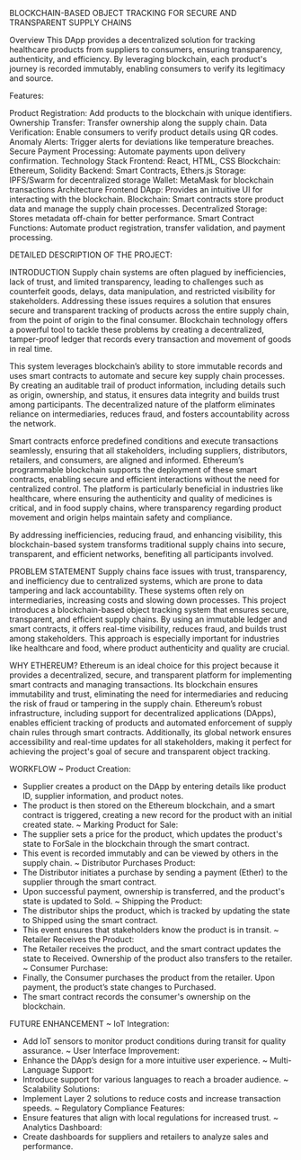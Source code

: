 BLOCKCHAIN-BASED OBJECT TRACKING FOR SECURE AND TRANSPARENT SUPPLY CHAINS

Overview
This DApp provides a decentralized solution for tracking healthcare products from suppliers to consumers, ensuring transparency, authenticity, and efficiency. By leveraging blockchain, each product's journey is recorded immutably, enabling consumers to verify its legitimacy and source.

Features:

Product Registration: Add products to the blockchain with unique identifiers.
Ownership Transfer: Transfer ownership along the supply chain.
Data Verification: Enable consumers to verify product details using QR codes.
Anomaly Alerts: Trigger alerts for deviations like temperature breaches.
Secure Payment Processing: Automate payments upon delivery confirmation.
Technology Stack
Frontend: React, HTML, CSS
Blockchain: Ethereum, Solidity
Backend: Smart Contracts, Ethers.js
Storage: IPFS/Swarm for decentralized storage
Wallet: MetaMask for blockchain transactions
Architecture
Frontend DApp: Provides an intuitive UI for interacting with the blockchain.
Blockchain: Smart contracts store product data and manage the supply chain processes.
Decentralized Storage: Stores metadata off-chain for better performance.
Smart Contract Functions: Automate product registration, transfer validation, and payment processing.





DETAILED DESCRIPTION OF THE PROJECT:

INTRODUCTION
Supply chain systems are often plagued by inefficiencies, lack of trust, and limited transparency, leading to challenges such as counterfeit goods, delays, data manipulation, and restricted visibility for stakeholders. Addressing these issues requires a solution that ensures secure and transparent tracking of products across the entire supply chain, from the point of origin to the final consumer. Blockchain technology offers a powerful tool to tackle these problems by creating a decentralized, tamper-proof ledger that records every transaction and movement of goods in real time.

This system leverages blockchain’s ability to store immutable records and uses smart contracts to automate and secure key supply chain processes. By creating an auditable trail of product information, including details such as origin, ownership, and status, it ensures data integrity and builds trust among participants. The decentralized nature of the platform eliminates reliance on intermediaries, reduces fraud, and fosters accountability across the network.

Smart contracts enforce predefined conditions and execute transactions seamlessly, ensuring that all stakeholders, including suppliers, distributors, retailers, and consumers, are aligned and informed. Ethereum’s programmable blockchain supports the deployment of these smart contracts, enabling secure and efficient interactions without the need for centralized control. The platform is particularly beneficial in industries like healthcare, where ensuring the authenticity and quality of medicines is critical, and in food supply chains, where transparency regarding product movement and origin helps maintain safety and compliance.

By addressing inefficiencies, reducing fraud, and enhancing visibility, this blockchain-based system transforms traditional supply chains into secure, transparent, and efficient networks, benefiting all participants involved.


PROBLEM STATEMENT
Supply chains face issues with trust, transparency, and inefficiency due to centralized systems, which are prone to data tampering and lack accountability. These systems often rely on intermediaries, increasing costs and slowing down processes. This project introduces a blockchain-based object tracking system that ensures secure, transparent, and efficient supply chains. By using an immutable ledger and smart contracts, it offers real-time visibility, reduces fraud, and builds trust among stakeholders. This approach is especially important for industries like healthcare and food, where product authenticity and quality are crucial.


WHY ETHEREUM?
Ethereum is an ideal choice for this project because it provides a decentralized, secure, and transparent platform for implementing smart contracts and managing transactions. Its blockchain ensures immutability and trust, eliminating the need for intermediaries and reducing the risk of fraud or tampering in the supply chain. Ethereum’s robust infrastructure, including support for decentralized applications (DApps), enables efficient tracking of products and automated enforcement of supply chain rules through smart contracts. Additionally, its global network ensures accessibility and real-time updates for all stakeholders, making it perfect for achieving the project's goal of secure and transparent object tracking.


WORKFLOW
~ Product Creation:
   - Supplier creates a product on the DApp by entering details like product ID, supplier information, and product notes. 
   - The product is then stored on the Ethereum blockchain, and a smart contract is triggered, creating a new record for the product with an initial created state.
~ Marking Product for Sale:
   - The supplier sets a price for the product, which updates the product's state to ForSale in the blockchain through the smart contract.
   - This event is recorded immutably and can be viewed by others in the supply chain.
~ Distributor Purchases Product:
   - The Distributor initiates a purchase by sending a payment (Ether) to the supplier through the smart contract.
   - Upon successful payment, ownership is transferred, and the product's state is updated to Sold.
~ Shipping the Product:
   - The distributor ships the product, which is tracked by updating the state to Shipped using the smart contract.
   - This event ensures that stakeholders know the product is in transit.
~ Retailer Receives the Product:
   - The Retailer receives the product, and the smart contract updates the state to Received. Ownership of the product also transfers to the retailer.
~ Consumer Purchase:
   - Finally, the Consumer purchases the product from the retailer. Upon payment, the product’s state changes to Purchased.
   - The smart contract records the consumer's ownership on the blockchain.

FUTURE ENHANCEMENT
~ IoT Integration: 
   - Add IoT sensors to monitor product conditions during transit for quality assurance.
~ User Interface Improvement: 
   - Enhance the DApp’s design for a more intuitive user experience.
~ Multi-Language Support: 
   - Introduce support for various languages to reach a broader audience.
~ Scalability Solutions: 
   - Implement Layer 2 solutions to reduce costs and increase transaction speeds.
~ Regulatory Compliance Features: 
   - Ensure features that align with local regulations for increased trust.
~ Analytics Dashboard: 
   - Create dashboards for suppliers and retailers to analyze sales and performance.
